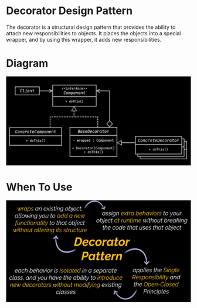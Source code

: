 # Decorator Design Pattern

The decorator is a structural design pattern that provides the ability to attach new responsibilities to objects. It places the objects into a special wrapper, and by using this wrapper, it adds new responsibilities.

# Diagram

![diagram](./images/diagram.png)

# When To Use

![usage](./images/usage.png)